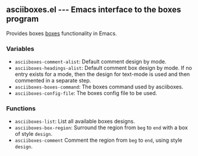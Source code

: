 asciiboxes.el --- Emacs interface to the boxes program
--------------------------------------------------------------------

Provides boxes [boxes][] functionality in Emacs.

### Variables

* `asciiboxes-comment-alist`: Default comment design by mode.
* `asciiboxes-headings-alist`: Default comment box design by mode. If no entry
  exists for a mode, then the design for text-mode is used and then commented
  in a separate step.
* `asciiboxes-boxes-command`: The boxes command used by asciiboxes.
* `asciiboxes-config-file`: The boxes config file to be used.

### Functions

* `asciiboxes-list`: List all available boxes designs.
* `asciiboxes-box-region`: Surround the region from `beg` to `end` with a box
  of style `design`.
* `asciiboxes-comment` Comment the region from `beg` to `end`, using style
  `design`.


[boxes]: http://boxes.thomasjensen.com/
